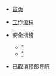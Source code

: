 <!-- docs/_navbar.md -->
* [首页](/)

* [工作流程](guide)

* 安全措施
	* [1](1/1.1/)
	* [1](1/1.2/)

* 已取消顶部导航